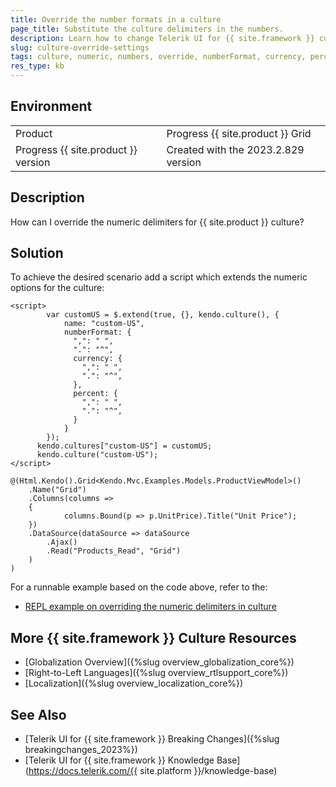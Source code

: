 ```yaml
---
title: Override the number formats in a culture
page_title: Substitute the culture delimiters in the numbers.
description: Learn how to change Telerik UI for {{ site.framework }} culture number delimiters.
slug: culture-override-settings
tags: culture, numeric, numbers, override, numberFormat, currency, percent
res_type: kb
---
```


## Environment
<table>
 <tr>
  <td>Product</td>
  <td>Progress {{ site.product }} Grid</td>
 </tr>
 <tr>
  <td>Progress {{ site.product }} version</td>
  <td>Created with the 2023.2.829 version</td>
 </tr>
</table>

## Description

How can I override the numeric delimiters for {{ site.product }} culture?

## Solution

To achieve the desired scenario add a script which extends the numeric options for the culture:

```JS script.js
<script>
        var customUS = $.extend(true, {}, kendo.culture(), {
            name: "custom-US",
            numberFormat: {
              ",": " ",
              ".": "^",
  			  currency: {
                ",": " ",
                ".": "^",
              },
              percent: {
                ",": " ",
                ".": "^",
              }
            }
        });
      kendo.cultures["custom-US"] = customUS;
   	  kendo.culture("custom-US");
</script>
```

```Razor Index.cshtml
@(Html.Kendo().Grid<Kendo.Mvc.Examples.Models.ProductViewModel>()
    .Name("Grid")
    .Columns(columns =>
    {
            columns.Bound(p => p.UnitPrice).Title("Unit Price");
    })
    .DataSource(dataSource => dataSource
        .Ajax()
        .Read("Products_Read", "Grid")
    )
)
```

For a runnable example based on the code above, refer to the:
* [REPL example on overriding the numeric delimiters in culture](https://netcorerepl.telerik.com/QRatmrPI15wZ58Hy52)

## More {{ site.framework }} Culture Resources
* [Globalization Overview]({%slug overview_globalization_core%})
* [Right-to-Left Languages]({%slug overview_rtlsupport_core%})
* [Localization]({%slug overview_localization_core%})

## See Also
* [Telerik UI for {{ site.framework }} Breaking Changes]({%slug breakingchanges_2023%})
* [Telerik UI for {{ site.framework }} Knowledge Base](https://docs.telerik.com/{{ site.platform }}/knowledge-base)
